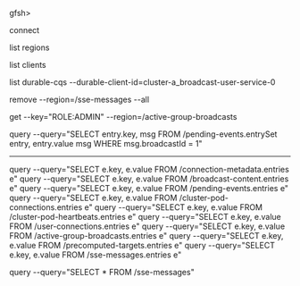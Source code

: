 gfsh>

connect

list regions

list clients

list durable-cqs --durable-client-id=cluster-a_broadcast-user-service-0

remove --region=/sse-messages --all

get --key="ROLE:ADMIN" --region=/active-group-broadcasts

query --query="SELECT entry.key, msg FROM /pending-events.entrySet entry, entry.value msg WHERE msg.broadcastId = 1"


---

query --query="SELECT e.key, e.value FROM /connection-metadata.entries e"
query --query="SELECT e.key, e.value FROM /broadcast-content.entries e"
query --query="SELECT e.key, e.value FROM /pending-events.entries e"
query --query="SELECT e.key, e.value FROM /cluster-pod-connections.entries e"
query --query="SELECT e.key, e.value FROM /cluster-pod-heartbeats.entries e"
query --query="SELECT e.key, e.value FROM /user-connections.entries e"
query --query="SELECT e.key, e.value FROM /active-group-broadcasts.entries e"
query --query="SELECT e.key, e.value FROM /precomputed-targets.entries e"
query --query="SELECT e.key, e.value FROM /sse-messages.entries e"

query --query="SELECT * FROM /sse-messages"

